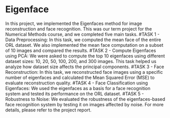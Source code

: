 # Eigenface
In this project, we implemented the Eigenfaces method for image reconstruction and face recognition. This was our term project for the Numerical Methods course, and we completed five main tasks.
#TASK 1 - Data Preprocessing:
In this task, we computed the mean face of the entire ORL dataset. We also implemented the mean face computation on a subset of 10 images and compared the results.
#TASK 2 - Compute Eigenfaces using PCA:
We were asked to compute the top 10 eigenfaces using different dataset sizes: 10, 20, 50, 100, 200, and 300 images. This task helped us analyze how dataset size affects the principal components.
#TASK 3 - Face Reconstruction:
In this task, we reconstructed face images using a specific number of eigenfaces and calculated the Mean Squared Error (MSE) to evaluate reconstruction quality.
#TASK 4 - Face Classification using Eigenfaces:
We used the eigenfaces as a basis for a face recognition system and tested its performance on the ORL dataset.
#TASK 5 - Robustness to Noise:
We evaluated the robustness of the eigenfaces-based face recognition system by testing it on images affected by noise.
For more details, please refer to the project report.

